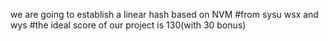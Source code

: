 we are going to establish a linear hash based on NVM 
#from sysu wsx and wys
#the ideal score of our project is 130(with 30 bonus)
